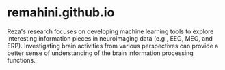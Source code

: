 # remahini.github.io
Reza's research focuses on developing machine learning tools to explore interesting information pieces in neuroimaging data (e.g., EEG, MEG, and ERP). Investigating brain activities from various perspectives can provide a better sense of understanding of the brain information processing functions.
